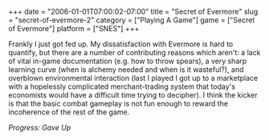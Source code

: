 +++
date = "2006-01-01T07:00:02-07:00"
title = "Secret of Evermore"
slug = "secret-of-evermore-2"
category = ["Playing A Game"]
game = ["Secret of Evermore"]
platform = ["SNES"]
+++

Frankly I just got fed up. My dissatisfaction with Evermore is hard to quantify, but there are a number of contributing reasons which aren't: a lack of vital in-game documentation (e.g. how to throw spears), a very sharp learning curve (when is alchemy needed and when is it wasteful?), and overblown environmental interaction (last I played I got up to a marketplace with a hopelessly complicated merchant-trading system that today's economists would have a difficult time trying to decipher). I think the kicker is that the basic combat gameplay is not fun enough to reward the incoherence of the rest of the game.

<i>Progress: Gave Up</i>